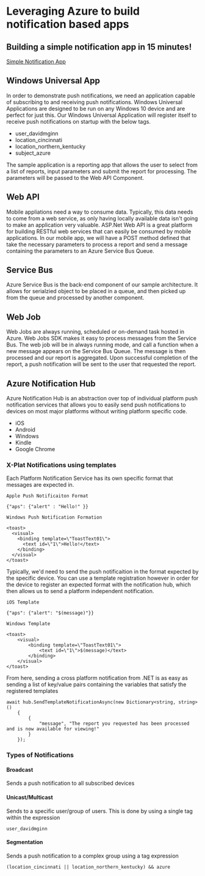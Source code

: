 # Leveraging Azure to build notification based apps

## Building a simple notification app in 15 minutes!

[Simple Notification App](docs/WindowsUniversalApp.md)

## Windows Universal App

In order to demonstrate push notifications, we need an application capable of subscribing to and receiving push notifications.  Windows Universal Applications are designed to be run on any Windows 10 device and 
are perfect for just this.  Our Windows Universal Application will register itself to receive push notifications on startup with the below tags.  

* user_davidmginn
* location_cincinnati
* location_northern_kentucky
* subject_azure

The sample application is a reporting app that allows the user to select from a list of reports, input parameters and submit the report for processing.  The parameters will be passed to the Web API Component.  

## Web API

Mobile appliations need a way to consume data.  Typically, this data needs to come from a web service, as only having locally available data isn't going to make an application very valuable.  ASP.Net Web API 
is a great platform for building RESTful web services that can easily be consumed by mobile applications.  In our mobile app, we will have a POST method defined that take the necessary parameters to process
a report and send a message containing the parameters to an Azure Service Bus Queue.

## Service Bus

Azure Service Bus is the back-end component of our sample architecture.  It allows for serialzied object to be placed in a queue, and then picked up from the queue and processed by another component.

## Web Job

Web Jobs are always running, scheduled or on-demand task hosted in Azure.  Web Jobs SDK makes it easy to process messages from the Service Bus.  The web job will be in always running mode, and 
call a function when a new message appears on the Service Bus Queue.  The message is then processed and our report is aggregated.  Upon successful completion of the report, a push notification will be sent
to the user that requested the report.  

## Azure Notification Hub

Azure Notification Hub is an abstraction over top of individual platform push notification services that allows you to easily send push notifications to devices on most major platforms without writing platform specific code.

* iOS
* Android
* Windows
* Kindle
* Google Chrome

### X-Plat Notifications using templates

Each Platform Notification Service has its own specific format that messages are expected in. 

```
Apple Push Notificaiton Format

{"aps": {"alert" : "Hello!" }}
```

```
Windows Push Notification Formation

<toast>
  <visual>
    <binding template=\"ToastText01\">
      <text id=\"1\">Hello!</text>
    </binding>
  </visual>
</toast>
```

Typically, we'd need to send the push notificaition in the format expected by the specific device.  You can use a template registration however in order for the device to register an expected format with the notification
hub, which then allows us to send a platform independent notification.

```
iOS Template

{"aps": {"alert": "$(message)"}}
```

```
Windows Template

<toast>
    <visual>
        <binding template=\"ToastText01\">
            <text id=\"1\">$(message)</text>
        </binding>
    </visual>
</toast>
```

From here, sending a cross platform notification from .NET is as easy as sending a list of key/value pairs containing the variables that satisfy the registered templates

```
await hub.SendTemplateNotificationAsync(new Dictionary<string, string>()
    {
        {
            "message", "The report you requested has been processed and is now available for viewing!"
        }
    });
```

### Types of Notifications

#### Broadcast

Sends a push notification to all subscribed devices

#### Unicast/Multicast

Sends to a specific user/group of users.  This is done by using a single tag within the expression

```
user_davidmginn
```

#### Segmentation

Sends a push notification to a complex group using a tag expression

```
(location_cincinnati || location_northern_kentucky) && azure
```



